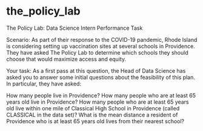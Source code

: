 # the_policy_lab
The Policy Lab: Data Science Intern Performance Task

Scenario: As part of their response to the COVID-19 pandemic, Rhode Island is considering setting up vaccination sites at several schools in Providence. They have asked The Policy Lab to determine which schools they should choose that would maximize access and equity.

Your task: As a first pass at this question, the Head of Data Science has asked you to answer some initial questions about the feasibility of this plan. In particular, they have asked:

How many people live in Providence?
How many people who are at least 65 years old live in Providence?
How many people who are at least 65 years old live within one mile of Classical High School in Providence (called CLASSICAL in the data set)?
What is the mean distance a resident of Providence who is at least 65 years old lives from their nearest school?
